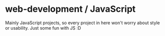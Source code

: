 # web-development / JavaScript

Mainly JavaScript projects, so every project in here won't worry about style or usability. Just some fun with JS :D 
